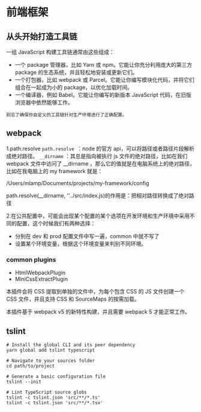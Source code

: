 # 前端框架

## 从头开始打造工具链

一组 JavaScript 构建工具链通常由这些组成：

- 一个 package 管理器，比如 Yarn 或 npm。它能让你充分利用庞大的第三方 package 的生态系统，并且轻松地安装或更新它们。
- 一个打包器，比如 webpack 或 Parcel。它能让你编写模块化代码，并将它们组合在一起成为小的 package，以优化加载时间。
- 一个编译器，例如 Babel。它能让你编写的新版本 JavaScript 代码，在旧版浏览器中依然能够工作。

`别忘了确保你自定义的工具链针对生产环境进行了正确配置。`

## webpack
1.path.resolve
`path.resolve `：node 的官方 api，可以将路径或者路径片段解析成绝对路径。
`__dirname` ：其总是指向被执行 js 文件的绝对路径，比如在我们 webpack 文件中访问了 __dirname ，那么它的值就是在电脑系统上的绝对路径，比如在我电脑上的 my framework 就是：

/Users/mlamp/Documents/projects/my-framework/config

path.resolve(__dirname, ''../src/index.js)的作用是：把相对路径转换成了绝对路径

2.在公共配置中，可能会出现某个配置的某个选项在开发环境和生产环境中采用不同的配置，这个时候我们有两种选择：
* 分别在 dev 和 prod 配置文件中写一遍，common 中就不写了
* 设置某个环境变量，根据这个环境变量来判别不同环境。

### common plugins

- HtmlWebpackPlugin
- MiniCssExtractPlugin

本插件会将 CSS 提取到单独的文件中，为每个包含 CSS 的 JS 文件创建一个 CSS 文件，并且支持 CSS 和 SourceMaps 的按需加载。

本插件基于 webpack v5 的新特性构建，并且需要 webpack 5 才能正常工作。

## tslint

```
# Install the global CLI and its peer dependency
yarn global add tslint typescript

# Navigate to your sources folder
cd path/to/project

# Generate a basic configuration file
tslint --init

# Lint TypeScript source globs
tslint -c tslint.json 'src/**/*.ts'
tslint -c tslint.json 'src/**/*.tsx'
```
